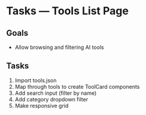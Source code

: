 # Tasks — Tools List Page

## Goals

- Allow browsing and filtering AI tools

## Tasks

1. Import tools.json
2. Map through tools to create ToolCard components
3. Add search input (filter by name)
4. Add category dropdown filter
5. Make responsive grid
